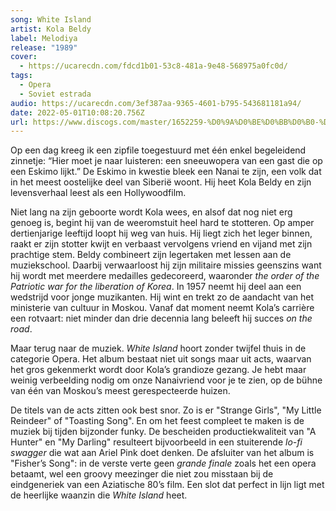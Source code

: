 ```yaml
---
song: White Island
artist: Kola Beldy
label: Melodiya
release: "1989"
cover:
  - https://ucarecdn.com/fdcd1b01-53c8-481a-9e48-568975a0fc0d/
tags:
  - Opera
  - Soviet estrada
audio: https://ucarecdn.com/3ef387aa-9365-4601-b795-543681181a94/
date: 2022-05-01T10:08:20.756Z
url: https://www.discogs.com/master/1652259-%D0%9A%D0%BE%D0%BB%D0%B0-%D0%91%D0%B5%D0%BB%D1%8C%D0%B4%D1%8B-Kola-Beldy-%D0%91%D0%B5%D0%BB%D1%8B%D0%B9-%D0%9E%D1%81%D1%82%D1%80%D0%BE%D0%B2-White-Island
---
```

Op een dag kreeg ik een zipfile toegestuurd met één enkel begeleidend zinnetje: “Hier moet je naar luisteren: een sneeuwopera van een gast die op een Eskimo lijkt.” De Eskimo in kwestie bleek een Nanai te zijn, een volk dat in het meest oostelijke deel van Siberië woont. Hij heet Kola Beldy en zijn levensverhaal leest als een Hollywoodfilm. 

Niet lang na zijn geboorte wordt Kola wees, en alsof dat nog niet erg genoeg is, begint hij van de weeromstuit heel hard te stotteren. Op amper dertienjarige leeftijd loopt hij weg van huis. Hij liegt zich het leger binnen, raakt er zijn stotter kwijt en verbaast vervolgens vriend en vijand met zijn prachtige stem. Beldy combineert zijn legertaken met lessen aan de muziekschool. Daarbij verwaarloost hij zijn militaire missies geenszins want hij wordt met meerdere medailles gedecoreerd, waaronder *the order of the Patriotic war for the liberation of Korea*. In 1957 neemt hij deel aan een wedstrijd voor jonge muzikanten. Hij wint en trekt zo de aandacht van het ministerie van cultuur in Moskou. Vanaf dat moment neemt Kola’s carrière een rotvaart: niet minder dan drie decennia lang beleeft hij succes *on the road*. 

Maar terug naar de muziek. *White Island* hoort zonder twijfel thuis in de categorie Opera. Het album bestaat niet uit songs maar uit acts, waarvan het gros gekenmerkt wordt door Kola’s grandioze gezang. Je hebt maar weinig verbeelding nodig om onze Nanaivriend voor je te zien, op de bühne van één van Moskou’s meest gerespecteerde huizen. 

De titels van de acts zitten ook best snor. Zo is er "Strange Girls", "My Little Reindeer" of "Toasting Song". En om het feest compleet te maken is de muziek bij tijden bijzonder funky. De bescheiden productiekwaliteit van "A Hunter" en "My Darling" resulteert bijvoorbeeld in een stuiterende *lo-fi swagger* die wat aan Ariel Pink doet denken.  De afsluiter van het album is "Fisher’s Song": in de verste verte geen *grande finale* zoals het een opera betaamt, wel een groovy meezinger die niet zou misstaan bij de eindgeneriek van een Aziatische 80’s film. Een slot dat perfect in lijn ligt met de heerlijke waanzin die *White Island* heet.
